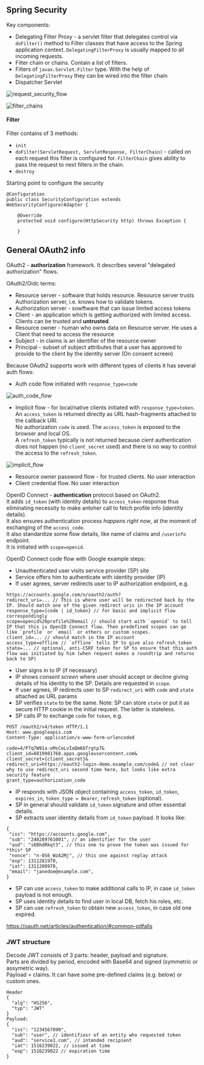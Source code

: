 
## Spring Security

Key components:  
- Delegating Filter Proxy - a servlet filter that delegates control via `doFilter()` method to Filter classes that have access to the Spring application context.
`DelegatingFilterProxy` is usually mapped to all incoming requests.
- Filter chain or chains. Contain a list of filters.
- Filters of `javax.Servlet.Filter` type. With the help of `DelegatingFilterProxy` they can be wired into the filter chain
- Dispatcher Servlet

![request_security_flow](Spring_Security_files/request_security_flow.png)

![filter_chains](Spring_Security_files/filter_chains.png)

#### Filter
Filter contains of 3 methods:
- `init`
- `doFilter(ServletRequest, ServletResponse, FilterChain)` - called on each request this filter is configured for. `FilterChain` gives ability to pass the request to next filters in the chain.
- `destroy`

Starting point to configure the security
```
@Configuration
public class SecurityConfiguration extends WebSecurityConfigurerAdapter {

    @Override
    protected void configure(HttpSecurity http) throws Exception {

    }
```

## General OAuth2 info

OAuth2 - **authorization** framework. It describes several "delegated authorization" flows.

OAuth2/Oidc terms:
- Resource server - software that holds resource. Resource server trusts Authorization server, i.e. knows how to validate tokens.
- Authorization server - sowftware that can issue limited access tokens
- Client - an application which is getting authorized with limited access. Clients can be trusted and __untrusted__.
- Resource owner - human who owns data on Resource server. He uses a Client that need to access the resource
- Subject - in claims is an identifier of the resource owner
- Principal - subset of subject attributes that a user has approved to provide to the client by the identity server (On consent screen)

Because OAuth2 supports work with different types of clients it has several auth flows:
- Auth code flow initiated with `response_type=code`

![auth_code_flow](Spring_Security_files/auth_code_flow.png)
- Implicit flow - for local/native clients initiated with `response_type=token`.\
An `access_token` is returned directly as URL hash-fragments attached to the callback URI.\
No authorization `code` is used. The `access_token` is exposed to the browser and local OS.\
A `refresh_token` typically is not returned because cient authentication does not happen (no `client_secret` used) and there is no way to control the access to the `refresh_token`.

![implicit_flow](Spring_Security_files/implicit_flow.png)
- Resource owner password flow - for trusted clients. No user interaction
- Client credential flow. No user interaction

OpenID Connect - **authentication** protocol based on OAuth2.\
It adds `id_token` (with identity details) to `access_token` response thus eliminating necessity to make antoher call to fetch profile info (identity details).\
It also ensures authentication process *happens right now*, at the moment of exchanging of the `access_code`.\
It also standardize some flow details, like name of claims and `/userinfo` endpoint.\
It is initiated with `scope=openid`.


OpenID Connect code flow with Google example steps:
- Unauthenticated user visits service provider (SP) site
- Service offers him to authenticate with identity provider (IP)
- If user agrees, server redirects user to IP authorization endpoint, e.g. 
```
https://accounts.google.com/o/oauth2/auth?
redirect_uri=... // This is where user will be redirected back by the IP. Should match one of the given redirect uris in the IP account
response_type={code | id_token} // for basic and implicit flow correspondingly
scope=openid%20profile%20email // should start with `openid` to tell IP that this is OpenID Connect flow. Then predefined scopes can go like `profile` or `email` or others or custom scopes.
client_id=... // should match in the IP account
access_type=offline // `offline` tells IP to give also refresh_token
state=... // optional, anti-CSRF token for SP to ensure that this auth flow was initiated by him (when request makes a roundtrip and returns back to SP)
```
- User signs in to IP (if necessary)
- IP shows *consent screen* where user should accept or decline giving details of his identity to the SP. Details are requested in `scope`.
- If user agrees, IP redirects user to SP `redirect_uri` with `code` and `state` attached as URL params
- SP verifies `state` to be the same. Note: SP can store `state` or put it as secure HTTP cookie in the initial request. The latter is stateless.
- SP calls IP to exchange `code` for `token`, e.g.
```
POST /oauth2/v4/token HTTP/1.1
Host: www.googleapis.com
Content-Type: application/x-www-form-urlencoded

code=4/P7q7W91a-oMsCeLvIaQm6bTrgtp7&
client_id=8819981768.apps.googleusercontent.com&
client_secret={client_secret}&
redirect_uri=https://oauth2-login-demo.example.com/code& // not clear why to use redirect_uri second time here, but looks like extra security feature
grant_type=authorization_code
```
- IP responds with JSON object containing `access_token`, `id_token`, `expires_in`, `token_type = Bearer`, `refresh_token` (optional).
- SP in general should validate `id_token` signature and other essential details.
- SP extracts user identity details from `id_token` payload. It looks like:
```
{
 "iss": "https://accounts.google.com",
 "sub": "248289761001", // an identifier for the user
 "aud": "s6BhdRkqt3", // this one to prove the token was issued for *this* SP
 "nonce": "n-0S6_WzA2Mj", // this one against replay attack
 "exp": 1311281970,
 "iat": 1311280970,
 "email": "janedoe@example.com",
}
```
- SP can use `access_token` to make additional calls to IP, in case `id_token` payload is not enough.
- SP uses identity details to find user in local DB, fetch his roles, etc.
- SP can use `refresh_token` to obtain new `access_token`, in case old one expired.



https://oauth.net/articles/authentication/#common-pitfalls

### JWT structure
Decode JWT consists of 3 parts: header, payload and signature.\
Parts are divided by period, encoded with Base64 and signed (symmetric or assymetric way).\
Payload = claims. It can have some pre-defined claims (e.g. below) or custom ones.
```
Header
{
  "alg": "HS256",
  "typ": "JWT"
}
Payload:
{
  "iss": "1234567890", 
  "sub": "user", // identifiesr of an entity who requested token
  "aud": "service1.com", // intended recipient
  "iat": 1516239022, // issued at time
  "exp": 1516239022 // expiration time
}

